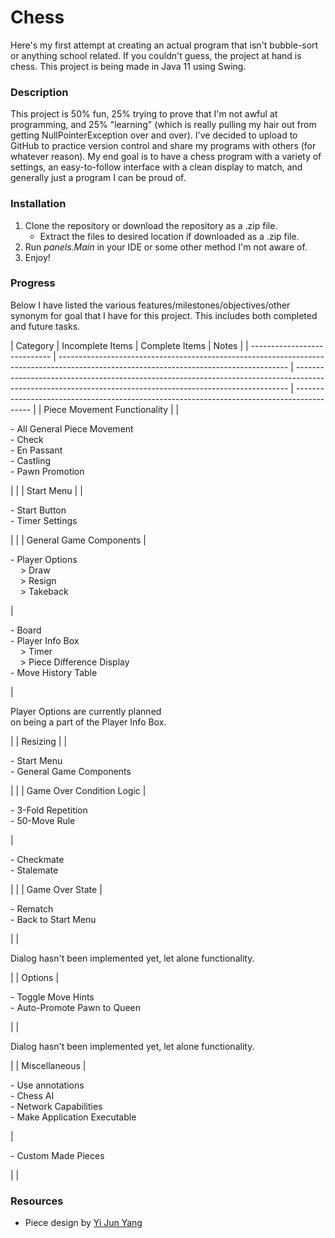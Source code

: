 # Chess
Here's my first attempt at creating an actual program that isn't bubble-sort or anything school related. If you couldn't guess, the project at hand is chess. This project is being made in Java 11 using Swing.

### Description
This project is 50% fun, 25% trying to prove that I'm not awful at programming, and 25% "learning" (which is really pulling my hair out from getting NullPointerException over and over). I've decided to upload to GitHub to practice version control and share my programs with others (for whatever reason). My end goal is to have a chess program with a variety of settings, an easy-to-follow interface with a clean display to match, and generally just a program I can be proud of.

### Installation
1. Clone the repository or download the repository as a .zip file.
   * Extract the files to desired location if downloaded as a .zip file.
2. Run *panels.Main* in your IDE or some other method I'm not aware of.
3. Enjoy!

### Progress
Below I have listed the various features/milestones/objectives/other synonym for goal that I have for this project. This includes both completed and future tasks.

[comment]: <> (If the tables looks extra surprisingly ugly, view it with "no wrap" instead of "soft wrap")
| Category                     | Incomplete Items                                                                                                                        | Complete Items                                                                                                                                             | Notes                                                                                      |
| ---------------------------- | --------------------------------------------------------------------------------------------------------------------------------------- | ---------------------------------------------------------------------------------------------------------------------------------------------------------- | ------------------------------------------------------------------------------------------ |
| Piece Movement Functionality |                                                                                                                                         | <p> - All General Piece Movement<br> - Check<br> - En Passant<br> - Castling<br> - Pawn Promotion </p>                                                     |                                                                                            |
| Start Menu                   |                                                                                                                                         | <p> - Start Button<br> - Timer Settings </p>                                                                                                               |                                                                                            |
| General Game Components      | <p> - Player Options<br> &nbsp;&nbsp;&nbsp;&nbsp;> Draw<br> &nbsp;&nbsp;&nbsp;&nbsp;> Resign<br> &nbsp;&nbsp;&nbsp;&nbsp;> Takeback</p> | <p> - Board<br> - Player Info Box<br> &nbsp;&nbsp;&nbsp;&nbsp;> Timer<br> &nbsp;&nbsp;&nbsp;&nbsp;> Piece Difference Display<br> - Move History Table </p> | <p> Player Options are currently planned <br> on being a part of the Player Info Box. </p> |
| Resizing                     |                                                                                                                                         | <p> - Start Menu<br> - General Game Components </p>                                                                                                        |                                                                                            |
| Game Over Condition Logic    | <p> - 3-Fold Repetition<br> - 50-Move Rule </p>                                                                                         | <p> - Checkmate<br> - Stalemate </p>                                                                                                                       |                                                                                            |
| Game Over State              | <p> - Rematch<br> - Back to Start Menu </p>                                                                                             |                                                                                                                                                            | <p> Dialog hasn't been implemented yet, let alone functionality. </p>                      |
| Options                      | <p> - Toggle Move Hints<br> - Auto-Promote Pawn to Queen </p>                                                                           |                                                                                                                                                            | <p> Dialog hasn't been implemented yet, let alone functionality. </p>                      |
| Miscellaneous                | <p> - Use annotations<br> - Chess AI<br> - Network Capabilities<br> - Make Application Executable </p>                                  | <p> - Custom Made Pieces </p>                                                                                                                              |                                                                                            |

### Resources
* Piece design by [Yi Jun Yang](https://www.instagram.com/y.yang.art/)
